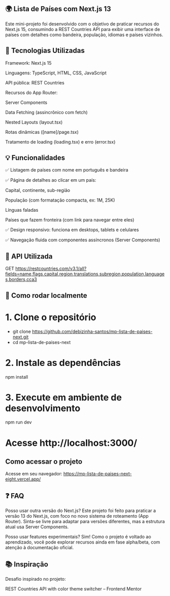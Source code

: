 ## 🌍 Lista de Países com Next.js 13

Este mini-projeto foi desenvolvido com o objetivo de praticar recursos do Next.js 15, consumindo a REST Countries API para exibir uma interface de países com detalhes como bandeira, população, idiomas e países vizinhos.



## 🧪 Tecnologias Utilizadas

Framework: Next.js 15

Linguagens: TypeScript, HTML, CSS, JavaScript

API pública: REST Countries

Recursos do App Router:

Server Components

Data Fetching (assincrônico com fetch)

Nested Layouts (layout.tsx)

Rotas dinâmicas ([name]/page.tsx)

Tratamento de loading (loading.tsx) e erro (error.tsx)



## 💡 Funcionalidades

✅ Listagem de países com nome em português e bandeira

✅ Página de detalhes ao clicar em um país:

Capital, continente, sub-região

População (com formatação compacta, ex: 1M, 25K)

Línguas faladas

Países que fazem fronteira (com link para navegar entre eles)

✅ Design responsivo: funciona em desktops, tablets e celulares

✅ Navegação fluida com componentes assíncronos (Server Components)



## 🔗 API Utilizada

GET https://restcountries.com/v3.1/all?fields=name,flags,capital,region,translations,subregion,population,languages,borders,cca3



## 🚀 Como rodar localmente 

# 1. Clone o repositório
- git clone https://github.com/debizinha-santos/mp-lista-de-paises-next.git
- cd mp-lista-de-paises-next

# 2. Instale as dependências
npm install

# 3. Execute em ambiente de desenvolvimento
npm run dev

# Acesse http://localhost:3000/



## Como acessar o projeto

Acesse em seu navegador: 
https://mp-lista-de-paises-next-eight.vercel.app/


## ❓ FAQ
Posso usar outra versão do Next.js?
Este projeto foi feito para praticar a versão 13 do Next.js, com foco no novo sistema de roteamento (App Router). Sinta-se livre para adaptar para versões diferentes, mas a estrutura atual usa Server Components.

Posso usar features experimentais?
Sim! Como o projeto é voltado ao aprendizado, você pode explorar recursos ainda em fase alpha/beta, com atenção à documentação oficial.



## 📚 Inspiração

Desafio inspirado no projeto:

REST Countries API with color theme switcher – Frontend Mentor
